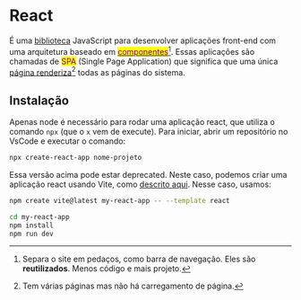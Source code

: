# React

É uma [biblioteca](../glossario-extra.md) JavaScript para desenvolver aplicações front-end com uma arquitetura baseado em [<mark style="color:purple;">componentes</mark>](#user-content-fn-1)[^1]. Essas aplicações são chamadas de <mark style="color:purple;">SPA</mark> (Single Page Application) que significa que uma única [página renderiza](#user-content-fn-2)[^2] todas as páginas do sistema.

## Instalação

Apenas node é necessário para rodar uma aplicação react, que utiliza o comando `npx` (que o `x` vem de execute). Para iniciar, abrir um repositório no VsCode e executar o comando:

```bash
npx create-react-app nome-projeto
```

Essa versão acima pode estar deprecated. Neste caso, podemos criar uma aplicação react usando Vite, como [descrito aqui](https://www.freecodecamp.org/news/how-to-create-a-react-app-in-2024/). Nesse caso, usamos:

```bash
npm create vite@latest my-react-app -- --template react

cd my-react-app
npm install
npm run dev
```

[^1]: Separa o site em pedaços, como barra de navegação. Eles são **reutilizados**. Menos código e mais projeto.

[^2]: Tem várias páginas mas não há carregamento de página.
